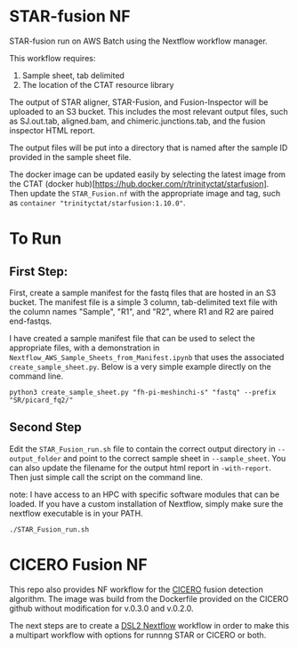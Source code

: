 # STAR-fusion NF

 STAR-fusion run on AWS Batch using the Nextflow workflow manager.

 This workflow requires:
  1. Sample sheet, tab delimited
  2. The location of the CTAT resource library

The output of STAR aligner, STAR-Fusion, and Fusion-Inspector will be uploaded to an S3 bucket. This includes the most relevant output files, such as SJ.out.tab, aligned.bam, and chimeric.junctions.tab, and the fusion inspector HTML report.

The output files will be put into a directory that is named after the sample ID provided in the sample sheet file.  

The docker image can be updated easily by selecting the latest image from the CTAT (docker hub)[https://hub.docker.com/r/trinityctat/starfusion]. Then update the `STAR_Fusion.nf` with the appropriate image and tag, such as `container "trinityctat/starfusion:1.10.0"`. 

# To Run

## First Step:

First, create a sample manifest for the fastq files that are hosted in an S3 bucket. The manifest file is a simple 3 column, tab-delimited text file with the column names "Sample", "R1", and "R2", where R1 and R2 are paired end-fastqs.

I have created a sample manifest file that can be used to select the appropriate files, with a demonstration in `Nextflow_AWS_Sample_Sheets_from_Manifest.ipynb` that uses the associated `create_sample_sheet.py`. Below is a very simple example directly on the command line.

```
python3 create_sample_sheet.py "fh-pi-meshinchi-s" "fastq" --prefix "SR/picard_fq2/"
```

## Second Step

Edit the `STAR_Fusion_run.sh` file to contain the correct output directory in `--output_folder` and point to the correct sample sheet in `--sample_sheet`. You can also update the filename for the output html report in `-with-report`. Then just simple call the script on the command line.

note: I have access to an HPC with specific software modules that can be loaded. If you have a custom installation of Nextflow, simply make sure the nextflow executable is in your PATH.

```
./STAR_Fusion_run.sh
```

# CICERO Fusion NF

This repo also provides NF workflow for the [CICERO](https://github.com/stjude/CICERO) fusion detection algorithm. The image was build from the Dockerfile provided on the CICERO github without modification for v.0.3.0 and v.0.2.0.  

The next steps are to create a [DSL2 Nextflow](https://www.nextflow.io/docs/latest/dsl2.html) workflow in order to make this a multipart workflow with options for runnng STAR or CICERO or both.
